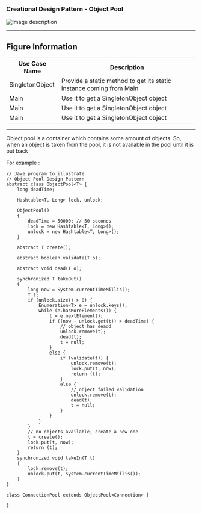 ### Creational Design Pattern - Object Pool

![Image description](https://github.com/Rapter1990/Software-Design-Pattren-Examples-in-Java/blob/master/images/objectpool.png)

<hr>
<h2>Figure Information</h2>

<table>
  <tr>
    <th>Use Case Name</th>
    <th>Description</th>
  </tr>
  <tr>
    <td>SingletonObject</td>
    <td>Provide a static method to get its static instance coming from Main</td>
  </tr>
  <tr>
    <td>Main</td>
    <td>Use it to get a SingletonObject object </td>
  </tr>
  <tr>
    <td>Main</td>
    <td>Use it to get a SingletonObject object </td>
  </tr>
  <tr>
    <td>Main</td>
    <td>Use it to get a SingletonObject object </td>
  </tr>
  
</table>

<hr>
Object pool is a container which contains some amount of objects. So, when an object is taken from the pool, it is not available in the pool until it is put back

For example :

```
// Jave program to illustrate 
// Object Pool Design Pattern 
abstract class ObjectPool<T> { 
    long deadTime; 
  
    Hashtable<T, Long> lock, unlock; 
  
    ObjectPool() 
    { 
        deadTime = 50000; // 50 seconds 
        lock = new Hashtable<T, Long>(); 
        unlock = new Hashtable<T, Long>(); 
    } 
  
    abstract T create(); 
  
    abstract boolean validate(T o); 
  
    abstract void dead(T o); 
  
    synchronized T takeOut() 
    { 
        long now = System.currentTimeMillis(); 
        T t; 
        if (unlock.size() > 0) { 
            Enumeration<T> e = unlock.keys(); 
            while (e.hasMoreElements()) { 
                t = e.nextElement(); 
                if ((now - unlock.get(t)) > deadTime) { 
                    // object has deadd 
                    unlock.remove(t); 
                    dead(t); 
                    t = null; 
                } 
                else { 
                    if (validate(t)) { 
                        unlock.remove(t); 
                        lock.put(t, now); 
                        return (t); 
                    } 
                    else { 
                        // object failed validation 
                        unlock.remove(t); 
                        dead(t); 
                        t = null; 
                    } 
                } 
            } 
        } 
        // no objects available, create a new one 
        t = create(); 
        lock.put(t, now); 
        return (t); 
    } 
    synchronized void takeIn(T t) 
    { 
        lock.remove(t); 
        unlock.put(t, System.currentTimeMillis()); 
    } 
}

class ConnectionPool extends ObjectPool<Connection> { 

}



```

